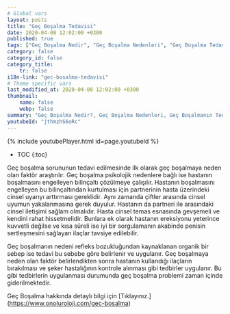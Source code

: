 ```yaml
---
# Global vars
layout: posts
title: "Geç Boşalma Tedavisi"
date: 2020-04-08 12:02:00 +0300
published: true
tags: ["Geç Boşalma Nedir", "Geç Boşalma Nedenleri", "Geç Boşalma Tedavi", "Geç Boşalma Nedeni", "Geç Boşalma", "Geç Boşalma Sebebi", "Geç Boşalma Çözüm", "Geç Boşalma Avantajları", "boşalamama" ]
category: false
category_id: false
category_title:
    tr: false
i18n-link: "gec-bosalma-tedavisi"
# Theme specific vars
last_modified_at: 2020-04-08 12:02:00 +0300
thumbnail:
    name: false
    webp: false
summary: "Geç Boşalma Nedir?, Geç Boşalma Nedenleri, Geç Boşalmanın Tedavisi, Geç Boşalma Neden olur, Geç Boşalma, Geç Boşalma Sebepleri, Geç Boşalma Çözümü, Geç Boşalma Avantajları, Geç Boşalma Dezavantajları , Cinsellik"
youtubeId: "jthmzhS6oRc"
---
```

{% include youtubePlayer.html id=page.youtubeId %}

* TOC
{:toc}

Geç boşalma sorununun tedavi edilmesinde ilk olarak geç boşalmaya neden olan faktör araştırılır. Geç boşalma psikolojik nedenlere bağlı ise hastanın boşalmasını engelleyen bilinçaltı çözülmeye çalışılır. Hastanın boşalmasını engelleyen bu bilinçaltından kurtulması için partnerinin hasta üzerindeki cinsel uyarıyı arttırması gereklidir. Aynı zamanda çiftler arasında cinsel uyumun yakalanmasına gerek duyulur. Hastanın da partneri ile arasındaki cinsel iletişimi sağlam olmalıdır. Hasta cinsel temas esnasında gevşemeli ve kendini rahat hissetmelidir. Bunlara ek olarak hastanın ereksiyonu yeterince kuvvetli değilse ve kısa süreli ise iyi bir sorgulamanın akabinde penisin sertleşmesini sağlayan ilaçlar tavsiye edilebilir.

Geç boşalmanın nedeni refleks bozukluğundan kaynaklanan organik bir sebep ise tedavi bu sebebe göre belirlenir ve uygulanır. Geç boşalmaya neden olan faktör belirlendikten sonra hastanın kullandığı ilaçların bırakılması ve şeker hastalığının kontrole alınması gibi tedbirler uygulanır. Bu gibi tedbirlerin uygulanması durumunda geç boşalma problemi zaman içinde giderilmektedir.


Geç Boşalma hakkında detaylı bilgi için [Tıklayınız.] (https://www.onoluroloji.com/gec-bosalma)
